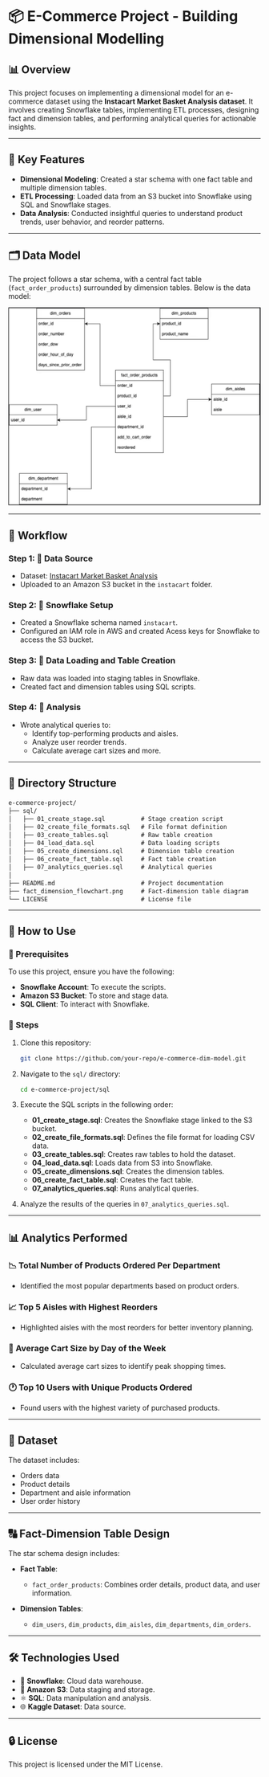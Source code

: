 # 📦 E-Commerce Project - Building Dimensional Modelling

## 📊 Overview

This project focuses on implementing a dimensional model for an e-commerce dataset using the **Instacart Market Basket Analysis dataset**. It involves creating Snowflake tables, implementing ETL processes, designing fact and dimension tables, and performing analytical queries for actionable insights.

---

## 🔧 Key Features

- **Dimensional Modeling**: Created a star schema with one fact table and multiple dimension tables.
- **ETL Processing**: Loaded data from an S3 bucket into Snowflake using SQL and Snowflake stages.
- **Data Analysis**: Conducted insightful queries to understand product trends, user behavior, and reorder patterns.

---

## 🗂️ Data Model

The project follows a star schema, with a central fact table (`fact_order_products`) surrounded by dimension tables. Below is the data model:

![Fact-Dimension Table](Fact-dim_table.png)

---

## 🔄 Workflow

### Step 1: 📄 Data Source

- Dataset: [Instacart Market Basket Analysis](https://www.kaggle.com/competitions/instacart-market-basket-analysis/data)
- Uploaded to an Amazon S3 bucket in the `instacart` folder.

### Step 2: 🔐 Snowflake Setup

- Created a Snowflake schema named `instacart`.
- Configured an IAM role in AWS and created Acess keys for Snowflake to access the S3 bucket.

### Step 3: 🔧 Data Loading and Table Creation

- Raw data was loaded into staging tables in Snowflake.
- Created fact and dimension tables using SQL scripts.

### Step 4: 🔎 Analysis

- Wrote analytical queries to:
  - Identify top-performing products and aisles.
  - Analyze user reorder trends.
  - Calculate average cart sizes and more.

---

## 📁 Directory Structure

```plaintext
e-commerce-project/
├── sql/
│   ├── 01_create_stage.sql          # Stage creation script
│   ├── 02_create_file_formats.sql   # File format definition
│   ├── 03_create_tables.sql         # Raw table creation
│   ├── 04_load_data.sql             # Data loading scripts
│   ├── 05_create_dimensions.sql     # Dimension table creation
│   ├── 06_create_fact_table.sql     # Fact table creation
│   ├── 07_analytics_queries.sql     # Analytical queries
│
├── README.md                        # Project documentation
├── fact_dimension_flowchart.png     # Fact-dimension table diagram
└── LICENSE                          # License file
```

---

## 🔧 How to Use

### 🔐 Prerequisites

To use this project, ensure you have the following:

- **Snowflake Account**: To execute the scripts.
- **Amazon S3 Bucket**: To store and stage data.
- **SQL Client**: To interact with Snowflake.

### 📜 Steps

1. Clone this repository:

   ```bash
   git clone https://github.com/your-repo/e-commerce-dim-model.git
   ```

2. Navigate to the `sql/` directory:

   ```bash
   cd e-commerce-project/sql
   ```

3. Execute the SQL scripts in the following order:

   - **01_create_stage.sql**: Creates the Snowflake stage linked to the S3 bucket.
   - **02_create_file_formats.sql**: Defines the file format for loading CSV data.
   - **03_create_tables.sql**: Creates raw tables to hold the dataset.
   - **04_load_data.sql**: Loads data from S3 into Snowflake.
   - **05_create_dimensions.sql**: Creates the dimension tables.
   - **06_create_fact_table.sql**: Creates the fact table.
   - **07_analytics_queries.sql**: Runs analytical queries.

4. Analyze the results of the queries in `07_analytics_queries.sql`.

---

## 📊 Analytics Performed

### 📉 Total Number of Products Ordered Per Department

- Identified the most popular departments based on product orders.

### 📈 Top 5 Aisles with Highest Reorders

- Highlighted aisles with the most reorders for better inventory planning.

### 📅 Average Cart Size by Day of the Week

- Calculated average cart sizes to identify peak shopping times.

### 🕐 Top 10 Users with Unique Products Ordered

- Found users with the highest variety of purchased products.

---

## 📃 Dataset

The dataset includes:

- Orders data
- Product details
- Department and aisle information
- User order history

---

## 🔠 Fact-Dimension Table Design

The star schema design includes:

- **Fact Table**:

  - `fact_order_products`: Combines order details, product data, and user information.

- **Dimension Tables**:
  - `dim_users`, `dim_products`, `dim_aisles`, `dim_departments`, `dim_orders`.

---

## 🛠️ Technologies Used

- 🚀 **Snowflake**: Cloud data warehouse.
- 🌌 **Amazon S3**: Data staging and storage.
- ⚛️ **SQL**: Data manipulation and analysis.
- 🌐 **Kaggle Dataset**: Data source.

---

## 🔒 License

This project is licensed under the MIT License.
